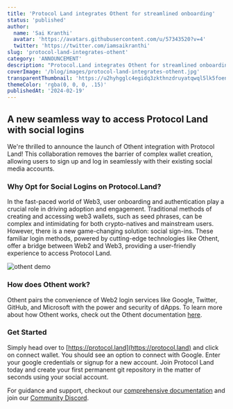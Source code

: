 ```yaml
---
title: 'Protocol Land integrates Othent for streamlined onboarding'
status: 'published'
author:
  name: 'Sai Kranthi'
  avatar: 'https://avatars.githubusercontent.com/u/57343520?v=4'
  twitter: 'https://twitter.com/iamsaikranthi'
slug: 'protocol-land-integrates-othent'
category: 'ANNOUNCEMENT'
description: "Protocol.Land integrates Othent for streamlined onboarding and secure way to access Protocol Land with social logins. Checkout what's in store and how to get started."
coverImage: '/blog/images/protocol-land-integrates-othent.jpg'
transparentThumbnail: 'https://u2hyhgglc4egidq3zkthnzdruyatqwql5lk5foen3zv5zf5fo2wa.arweave.net/po-DmMsXCGQOG8qmduRxpgE4Wgvq1dK4jd5r3Jeldqw'
themeColor: 'rgba(0, 0, 0, .15)'
publishedAt: '2024-02-19'
---
```


## A new seamless way to access Protocol Land with social logins
We're thrilled to announce the launch of Othent integration with Protocol Land! This collaboration removes the barrier of complex wallet creation, allowing users to sign up and log in seamlessly with their existing social media accounts.

### Why Opt for Social Logins on Protocol.Land?
In the fast-paced world of Web3, user onboarding and authentication play a crucial role in driving adoption and engagement. Traditional methods of creating and accessing web3 wallets, such as seed phrases, can be complex and intimidating for both crypto-natives and mainstream users. However, there is a new game-changing solution: social sign-ins. These familiar login methods, powered by cutting-edge technologies like Othent, offer a bridge between Web2 and Web3, providing a user-friendly experience to access Protocol Land.

![othent demo](https://ep73vqbmgop6mzaxz5p2gaypgujfxxm3rsghhojvd44wdpsu2jda.arweave.net/I_-6wCwzn-ZkF89fowMPNRJb3ZuMjHO5NR85Yb5U0kY)

### How does Othent work?
Othent pairs the convenience of Web2 login services like Google, Twitter, GitHub, and Microsoft with the power and security of dApps. To learn more about how Othent works, check out the Othent documentation [here](https://docs.othent.io/developers/sdk).

### Get Started
Simply head over to [https://protocol.land](https://protocol.land) and click on connect wallet. You should see an option to connect with Google. Enter your google credentials or signup for a new account. Join Protocol Land today and create your first permanent git repository in the matter of seconds using your social account.

For guidance and support, checkout our [comprehensive documentation](https://docs.protocol.land/?utm_source=Protocol.Land+Blog&utm_medium=Post&utm_campaign=Protocol.Land+is+now+open+to+all&utm_id=Protocol.Land+is+now+open+to+all) and join our [Community Discord](https://discord.gg/8zabdz59).

